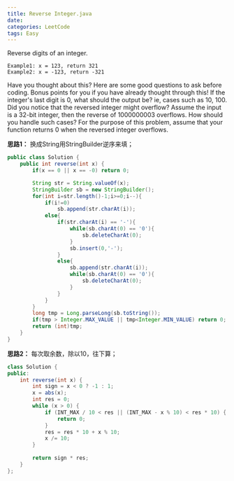 ```yaml
---
title: Reverse Integer.java
date: 
categories: LeetCode
tags: Easy
---
```

Reverse digits of an integer.

	Example1: x = 123, return 321
	Example2: x = -123, return -321
Have you thought about this?
Here are some good questions to ask before coding. Bonus points for you if you have already thought through this!
If the integer's last digit is 0, what should the output be? ie, cases such as 10, 100.
Did you notice that the reversed integer might overflow? Assume the input is a 32-bit integer, then the reverse of 1000000003 overflows. How should you handle such cases?
For the purpose of this problem, assume that your function returns 0 when the reversed integer overflows.
<!-- more -->
**思路1：**
换成String用StringBuilder逆序来填；
``` java
public class Solution {
    public int reverse(int x) {
        if(x == 0 || x == -0) return 0;

        String str = String.valueOf(x);
        StringBuilder sb = new StringBuilder();
        for(int i=str.length()-1;i>=0;i--){
            if(i!=0)
                sb.append(str.charAt(i));
            else{
                if(str.charAt(i) == '-'){
                    while(sb.charAt(0) == '0'){
                        sb.deleteCharAt(0);
                    }
                    sb.insert(0,'-');
                }
                else{
                    sb.append(str.charAt(i));
                    while(sb.charAt(0) == '0'){
                        sb.deleteCharAt(0);
                    }
                }
            }
        }
        long tmp = Long.parseLong(sb.toString());
        if(tmp > Integer.MAX_VALUE || tmp<Integer.MIN_VALUE) return 0;
        return (int)tmp;
    }
}
``` 

**思路2：**
每次取余数，除以10，往下算；
``` java
class Solution {
public:
    int reverse(int x) {
        int sign = x < 0 ? -1 : 1;
        x = abs(x);
        int res = 0;
        while (x > 0) {
            if (INT_MAX / 10 < res || (INT_MAX - x % 10) < res * 10) {
                return 0;
            }
            res = res * 10 + x % 10;
            x /= 10;
        }
        
        return sign * res;
    }
};
``` 